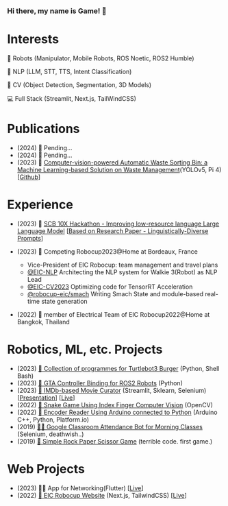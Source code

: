 ### Hi there, my name is Game! 👋

# Interests
🤖 Robots (Manipulator, Mobile Robots, ROS Noetic, ROS2 Humble)

🧠 NLP (LLM, STT, TTS, Intent Classification)

🧠 CV (Object Detection, Segmentation, 3D Models)

💻 Full Stack (Streamlit, Next.js, TailWindCSS)

# Publications

- (2024) 🧾 Pending...
- (2024) 🧾 Pending...
- (2023) 🧾 [Computer-vision-powered Automatic Waste Sorting Bin: a Machine Learning-based Solution on Waste Management]([https://](https://www.researchgate.net/publication/373029972_Computer-vision-powered_Automatic_Waste_Sorting_Bin_a_Machine_Learning-based_Solution_on_Waste_Management))(YOLOv5, Pi 4) \[[Github](https://github.com/GameTL/the-Garbage-Projeckt)\]

# Experience

- (2023) 🎉 [SCB 10X Hackathon - Improving low-resource language Large Language Model](https://github.com/GameTL/Traveling-Salesman-SCB-10X-Hack) \[[Based on Research Paper - Linguistically-Diverse Prompts](371728889_Democratizing_LLMs_for_Low-Resource_Languages_by_Leveraging_their_English_Dominant_Abilities_with_Linguistically-Diverse_Prompts)\]

- (2023) 🤖 Competing Robocup2023@Home at Bordeaux, France
  - Vice-President of EIC Robocup: team management and travel plans
  - [@EIC-NLP](https://github.com/EIC-NLP) Architecting the NLP system for Walkie 3(Robot) as NLP Lead
  - [@EIC-CV2023](https://github.com/EIC-CV2023) Optimizing code for TensorRT Acceleration
  - [@robocup-eic/smach](https://github.com/robocup-eic/smach) Writing Smach State and module-based real-time state generation
- (2022) 🤖 member of Electrical Team of EIC Robocup2022@Home at Bangkok, Thailand

# Robotics, ML, etc. Projects

- (2023)   [🤖 Collection of programmes for Turtlebot3 Burger](https://github.com/GameTL/Tinapat-Ros-Robot-Humble)   (Python, Shell Bash)
- (2023)   [🤖 GTA Controller Binding for ROS2 Robots](https://github.com/GameTL/teleop_joy_gta)   (Python)
- (2023)   [🤖 IMDb-based Movie Curator](https://github.com/GameTL/IMDb-Curator?tab=readme-ov-file)   (Streamlit, Sklearn, Selenium)   \[[Presentation](https://www.canva.com/design/DAF2YHrBYY4/IVScliOJLX5fh4Q6CIRyEg/view)\]   \[[Live](https://movie-imdb-curator.streamlit.app/)\]
- (2022)   [🐍 Snake Game Using Index Finger Computer Vision](https://github.com/EIC-NLP/ISE-Open-House-2022)   (OpenCV)
- (2022)   [🛞 Encoder Reader Using Arduino connected to Python](https://github.com/GameTL/EIC-Game-Code)   (Arduino C++, Python, Platform.io)
- (2019)   [👩‍🎓 Google Classroom Attendance Bot for Morning Classes](https://github.com/GameTL/Google-Classroom-Bot---DirtyRat)   (Selenium, deathwish..)
- (2019)   [🤦 Simple Rock Paper Scissor Game](https://github.com/GameTL/Rock_Paper_Scissors-by-GameTL)   (terrible code. first game.)


# Web Projects

- (2023)   👨‍⚖️ App for Networking(Flutter)   \[[Live](https://flutter-app-one.vercel.app/)\]
- (2022)   [🤖 EIC Robocup Website](https://github.com/robocup-eic/eic-website)   (Next.js, TailwindCSS)   \[[Live](https://eicrobocup.com)\]


<!--
**GameTL/GameTL** is a ✨ _special_ ✨ repository because its `README.md` (this file) appears on your GitHub profile.

Here are some ideas to get you started:

- 🔭 I’m currently working on ...
- 🌱 I’m currently learning ...
- 👯 I’m looking to collaborate on ...
- 🤔 I’m looking for help with ...
- 💬 Ask me about ...
- 📫 How to reach me: ...
- 😄 Pronouns: ...
- ⚡ Fun fact: ...
-->
